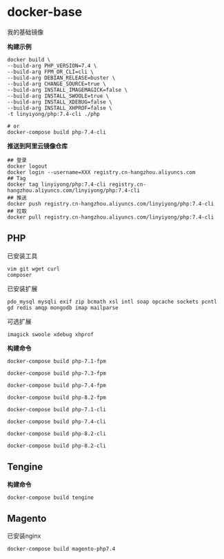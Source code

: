 # docker-base

我的基础镜像

**构建示例**

```shell
docker build \
--build-arg PHP_VERSION=7.4 \
--build-arg FPM_OR_CLI=cli \
--build-arg DEBIAN_RELEASE=buster \
--build-arg CHANGE_SOURCE=true \
--build-arg INSTALL_IMAGEMAGICK=false \
--build-arg INSTALL_SWOOLE=true \
--build-arg INSTALL_XDEBUG=false \
--build-arg INSTALL_XHPROF=false \
-t linyiyong/php:7.4-cli ./php

# or
docker-compose build php-7.4-cli
```

**推送到阿里云镜像仓库**

```shell
## 登录
docker logout
docker login --username=XXX registry.cn-hangzhou.aliyuncs.com
## Tag
docker tag linyiyong/php:7.4-cli registry.cn-hangzhou.aliyuncs.com/linyiyong/php:7.4-cli
## 推送
docker push registry.cn-hangzhou.aliyuncs.com/linyiyong/php:7.4-cli
## 拉取
docker pull registry.cn-hangzhou.aliyuncs.com/linyiyong/php:7.4-cli
```

## PHP
已安装工具
```
vim git wget curl
composer
```

已安装扩展
```
pdo_mysql mysqli exif zip bcmath xsl intl soap opcache sockets pcntl
gd redis amqp mongodb imap mailparse
```

可选扩展
```
imagick swoole xdebug xhprof
```

**构建命令**

`docker-compose build php-7.1-fpm`

`docker-compose build php-7.3-fpm`

`docker-compose build php-7.4-fpm`

`docker-compose build php-8.2-fpm`

`docker-compose build php-7.1-cli`

`docker-compose build php-7.4-cli`

`docker-compose build php-8.2-cli`

`docker-compose build php-8.2-cli`

## Tengine

**构建命令**

`docker-compose build tengine`

## Magento

已安装nginx

`docker-compose build magento-php7.4`